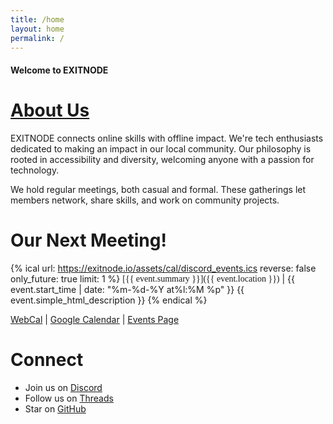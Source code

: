 ```yaml
---
title: /home
layout: home
permalink: /
---
```


#### Welcome to EXITNODE

# [About Us](/about)

EXITNODE connects online skills with offline impact. We're tech enthusiasts dedicated to making an impact in our local community. Our philosophy is rooted in accessibility and diversity, welcoming anyone with a passion for technology.

We hold regular meetings, both casual and formal. These gatherings let members network, share skills, and work on community projects.

# Our Next Meeting!
{% ical url: https://exitnode.io/assets/cal/discord_events.ics reverse: false only_future: true limit: 1 %}
  <span style='font-family:retro;font-size:1em !important;vertical-align:bottom' markdown='1'>[{{ event.summary }}]({{ event.location }})</span> | {{ event.start_time | date: "%m-%d-%Y at%l:%M %p" }}
  {{ event.simple_html_description }}
{% endical %}

[WebCal](webcal:/assets/cal/discord_events.ics) \| [Google Calendar](https://calendar.google.com/calendar/embed?src=0eq6crh4fvibpjd83k1ohhtl6ujh9qsq%40import.calendar.google.com&ctz=America%2FPhoenix) \| [Events Page](/events)


# Connect

- Join us on [Discord](https://discord.gg/p4AJzcqZZm)
- Follow us on [Threads](https://www.threads.net/@exitnode.io)
- Star on [GitHub](https://github.com/exitnode)